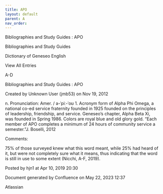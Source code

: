 ```yaml
---
title: APO
layout: default
parent: A
nav_order:
---
```


Bibliographies and Study Guides : APO

Bibliographies and Study Guides

Dictionary of Geneseo English

View All Entries

A-D

Bibliographies and Study Guides : APO

Created by  Unknown User (jmb53) on Nov 19, 2012

n. Pronunciation: Amer. / ə-ˈpiː-ˈoʊ 1. Acronym form of Alpha Phi Omega, a national co-ed service fraternity founded in 1925 founded on the principles of leadership, friendship, and service. Geneseo’s chapter, Alpha Beta Xi, was founded in Spring 1986. Colors are royal blue and old glory gold. “Each member of APO completes a minimum of 24 hours of community service a semester.”J. Boselli, 2012

Comments:

75% of those surveyed knew what this word meant, while 25% had heard of it, but were not completely sure what it means, thus indicating that the word is still in use to some extent (Nicchi, A-F, 2019). 

Posted by hjn1 at Apr 10, 2019 20:30

Document generated by Confluence on May 22, 2023 12:37

Atlassian
